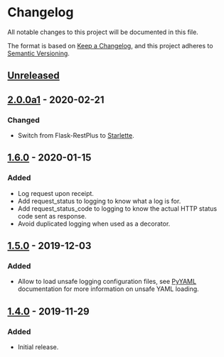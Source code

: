 # Changelog
All notable changes to this project will be documented in this file.

The format is based on [Keep a Changelog](https://keepachangelog.com/en/1.0.0/),
and this project adheres to [Semantic Versioning](https://semver.org/spec/v2.0.0.html).

## [Unreleased]

## [2.0.0a1] - 2020-02-21
### Changed
- Switch from Flask-RestPlus to [Starlette](https://www.starlette.io).

## [1.6.0] - 2020-01-15
### Added
- Log request upon receipt.
- Add request_status to logging to know what a log is for.
- Add request_status_code to logging to know the actual HTTP status code sent as response.
- Avoid duplicated logging when used as a decorator.

## [1.5.0] - 2019-12-03
### Added
- Allow to load unsafe logging configuration files, see [PyYAML](https://pyyaml.org/wiki/PyYAMLDocumentation) documentation for more information on unsafe YAML loading.

## [1.4.0] - 2019-11-29
### Added
- Initial release.

[Unreleased]: https://github.com/Colin-b/layab/compare/v2.0.0a1...HEAD
[2.0.0a1]: https://github.com/Colin-b/layab/compare/v1.5.0...v2.0.0a1
[1.6.0]: https://github.com/Colin-b/layab/compare/v1.5.0...v1.6.0
[1.5.0]: https://github.com/Colin-b/layab/compare/v1.4.0...v1.5.0
[1.4.0]: https://github.com/Colin-b/layab/releases/tag/v1.4.0
